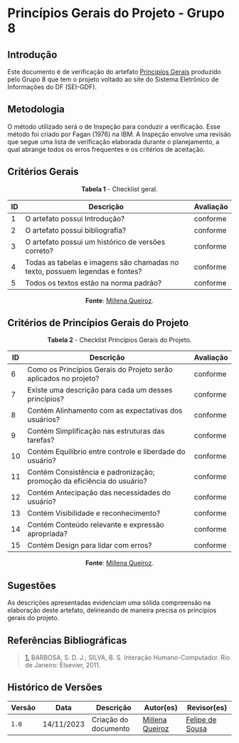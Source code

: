 # Princípios Gerais do Projeto - Grupo 8

## Introdução

Este documento é de verificação do artefato [Principios Gerais](https://interacao-humano-computador.github.io/2023.2-SEI-GDF/#/analise-de-requisitos/principios-gerais) produzido pelo Grupo 8 que tem o projeto voltado ao site do Sistema Eletrônico de Informações do DF (SEI-GDF).

## Metodologia

O método utilizado será o de Inspeção para conduzir a verificação. Esse método foi criado por Fagan (1976) na IBM. A Inspeção envolve uma revisão que segue uma lista de verificação elaborada durante o planejamento, a qual abrange todos os erros frequentes e os critérios de aceitação.


## Critérios Gerais

<Center>

**Tabela 1** - Checklist geral.

| ID  | Descrição                                                                                              | Avaliação |
| --- | ------------------------------------------------------------------------------------------------------ | --------- | 
| 1   | O artefato possui Introdução?                                                                          |        conforme  |
| 2   | O artefato possui bibliografia?                                           |   conforme       |
| 3   | O artefato possui um histórico de versões correto? |    conforme       |
| 4   | Todas as tabelas e imagens são chamadas no texto, possuem legendas e fontes?                           |     conforme      |
| 5   | Todos os textos estão na norma padrão?                                                                 |    conforme    |

**Fonte**: [Millena Queiroz](https://github.com/millenaqueiroz).

</Center>

## Critérios de Princípios Gerais do Projeto

<Center>

**Tabela 2** - Checklist Princípios Gerais do Projeto.

| ID  | Descrição                                                                                              | Avaliação |
| --- | ------------------------------------------------------------------------------------------------------ | --------- | 
| 6   | Como os Princípios Gerais do Projeto serão aplicados no projeto?                                      |  conforme           |
| 7  | Existe uma descrição para cada um desses princípios?                                                  |     conforme        |
| 8   | Contém Alinhamento com as expectativas dos usuários?                                                  |   conforme          |
| 9   | Contém Simplificação nas estruturas das tarefas?                                                      |     conforme        |
| 10   | Contém Equilíbrio entre controle e liberdade do usuário?                                              |     conforme        |
| 11  | Contém Consistência e padronização; promoção da eficiência do usuário?                                |     conforme        |
| 12  | Contém Antecipação das necessidades do usuário?                                                        |       conforme      |
| 13  | Contém Visibilidade e reconhecimento?                                                                 |    conforme         |
| 14 | Contém Conteúdo relevante e expressão apropriada?                                                     |    conforme         |
| 15  | Contém Design para lidar com erros?   | conforme  |


**Fonte**: [Millena Queiroz](https://github.com/millenaqueiroz).

</Center>

## Sugestões

As descrições apresentadas evidenciam uma sólida compreensão na elaboração deste artefato, delineando de maneira precisa os princípios gerais do projeto.

## Referências Bibliográficas

> <a id="REF1" href="#anchor_1">1.</a> BARBOSA, S. D. J.; SILVA, B. S. Interação Humano-Computador. Rio de Janeiro: Elsevier, 2011.

## Histórico de Versões

| Versão | Data       | Descrição            | Autor(es)                                     | Revisor(es)                                          |
| ------ | ---------- | -------------------- | --------------------------------------------- | ---------------------------------------------------- |
| `1.0`  | 14/11/2023 | Criação do documento | [Millena Queiroz](https://github.com/millenaqueiroz) |[Felipe de Sousa](https://github.com/fsousac) | 